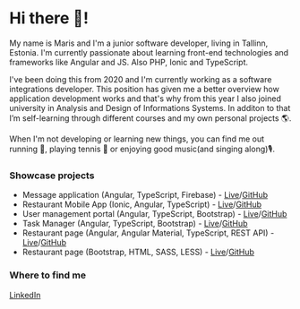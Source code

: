 # Hi there 👋! 

My name is Maris and I'm a junior software developer, living in Tallinn, Estonia. 
I'm currently passionate about learning front-end technologies and frameworks like Angular and JS. Also PHP, Ionic and TypeScript.

I've been doing this from 2020 and I'm currently working as a software integrations developer.
This position has given me a better overview how application development works and that's why from this year I also joined university in Analysis and Design of Informations Systems. 
In additon to that I’m self-learning through different courses and my own personal projects 🌎.

When I'm not developing or learning new things, you can find me out running 🏃, playing tennis 🎾 or enjoying good music(and singing along)🎙️.

### Showcase projects
- Message application (Angular, TypeScript, Firebase) - [Live](https://messageapp100.azurewebsites.net)/[GitHub](https://github.com/marispulk/MessageApp) 
- Restaurant Mobile App (Ionic, Angular, TypeScript) - [Live](https://confusion-ionic.azurewebsites.net)/[GitHub](https://github.com/marispulk/Confusion-Ionic)
- User management portal (Angular, TypeScript, Bootstrap) - [Live](https://app-klaus.azurewebsites.net)/[GitHub](https://github.com/marispulk/User-Portal)
- Task Manager (Angular, TypeScript, Bootstrap) - [Live](https://app-task.azurewebsites.net/)/[GitHub](https://github.com/marispulk/Task-Manager)
- Restaurant page (Angular, Angular Material, TypeScript, REST API) - [Live](https://confusion-angular.azurewebsites.net/)/[GitHub](https://github.com/marispulk/Front-End-JavaScript-Frameworks-Angular)
- Restaurant page (Bootstrap, HTML, SASS, LESS) - [Live](https://confusion-bootstrap.azurewebsites.net/)/[GitHub](https://github.com/marispulk/Front-End-Web-UI-Frameworks-and-Tools-Bootstrap-4)

### Where to find me
[LinkedIn](https://www.linkedin.com/in/maris-pulk/)
